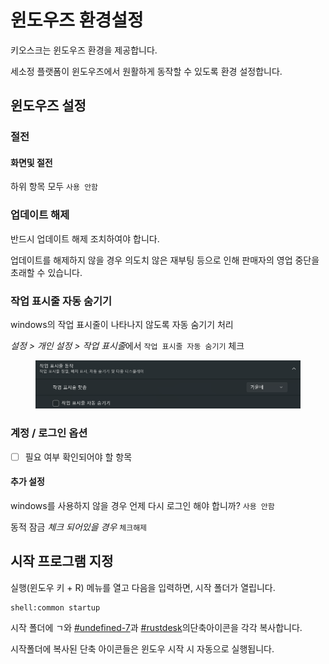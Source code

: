 # 윈도우즈 환경설정

키오스크는 윈도우즈 환경을 제공합니다.

세소정 플랫폼이 윈도우즈에서 원활하게 동작할 수 있도록 환경 설정합니다.



## 윈도우즈 설정

### 절전

#### 화면및 절전

하위 항목 모두 `사용 안함`

### 업데이트 해제

반드시 업데이트 해제 조치하여야 합니다.

업데이트를 해제하지 않을 경우 의도치 않은 재부팅 등으로 인해 판매자의 영업 중단을 초래할 수 있습니다.

### 작업 표시줄 자동 숨기기

windows의 작업 표시줄이 나타나지 않도록 자동 숨기기 처리

_설정  > 개인 설정 > 작업 표시&#xC904;_&#xC5D0;서 `작업 표시줄 자동 숨기기` 체크

<figure><img src="../.gitbook/assets/image (5).png" alt=""><figcaption></figcaption></figure>

### 계정 / 로그인 옵션

* [ ] 필요 여부 확인되어야 할 항목

#### 추가 설정

windows를 사용하지 않을 경우 언제 다시 로그인 해야 합니까? `사용 안함`

동적 잠금 _체크 되어있을 경우_ `체크해제`



## 시작 프로그램 지정

실행(윈도우 키 + R) 메뉴를 열고 다음을 입력하면, 시작 폴더가 열립니다.

```shell
shell:common startup
```

시작 폴더에 ㄱ와 [#undefined-7](envsetting.md#undefined-7 "mention")과 [#rustdesk](envsetting.md#rustdesk "mention")의단축아이콘을 각각 복사합니다.

시작폴더에 복사된 단축 아이콘들은 윈도우 시작 시 자동으로 실행됩니다.
